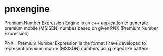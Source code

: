 # pnxengine
Premium Number Expression Engine is an c++ application to generate premium mobile (MSISDN) numbes based on given PNX (Premium Number Expression)

PNX - Premium Number Expression is the format I have developed to represent premium mobile (MSISDN) numbers using regex like pattern
